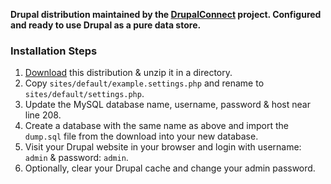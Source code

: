 **Drupal distribution maintained by the [DrupalConnect](http://github.com/epicwhale/drupalconnect) project. Configured and ready to use Drupal as a pure data store.**

### Installation Steps

1. [Download](https://github.com/epicwhale/DrupalConnect-Drupal/zipball/master) this distribution & unzip it in a directory.
2. Copy `sites/default/example.settings.php` and rename to `sites/default/settings.php`.
3. Update the MySQL database name, username, password & host near line 208.
4. Create a database with the same name as above and import the `dump.sql` file from the download into your new database.
5. Visit your Drupal website in your browser and login with username: `admin` & password: `admin`.
6. Optionally, clear your Drupal cache and change your admin password.